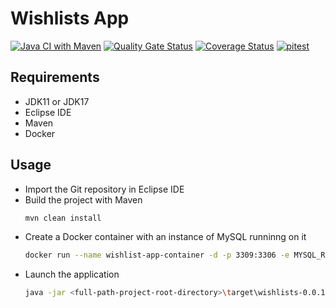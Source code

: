 # Wishlists App
[![Java CI with Maven](https://github.com/matteogoldin/Wishlist/actions/workflows/maven_build_linux.yml/badge.svg)](https://github.com/matteogoldin/Wishlist/actions/workflows/maven_build_linux.yml)
[![Quality Gate Status](https://sonarcloud.io/api/project_badges/measure?project=matteogoldin_Wishlist&metric=alert_status)](https://sonarcloud.io/summary/new_code?id=matteogoldin_Wishlist)
[![Coverage Status](https://coveralls.io/repos/github/matteogoldin/Wishlist/badge.svg?branch=main)](https://coveralls.io/github/matteogoldin/Wishlist?branch=main)
[![pitest](https://github.com/matteogoldin/Wishlist/actions/workflows/pit.yml/badge.svg)](https://github.com/matteogoldin/Wishlist/actions/workflows/pit.yml)

## Requirements
- JDK11 or JDK17
- Eclipse IDE
- Maven
- Docker

## Usage
- Import the Git repository in Eclipse IDE
- Build the project with Maven
  ```bash
  mvn clean install
  ```
- Create a Docker container with an instance of MySQL runninng on it
  ```bash
  docker run --name wishlist-app-container -d -p 3309:3306 -e MYSQL_ROOT_PASSWORD=password -e MYSQL_DATABASE=wishlists-schema -e MYSQL_USER=java-client -e MYSQL_PASSWORD=password --restart unless-stopped -v mysql:/var/lib/mysql mysql:8.0.33
  ```
- Launch the application
  ```bash
  java -jar <full-path-project-root-directory>\target\wishlists-0.0.1-jar-with-dependencies.jar
  ```
